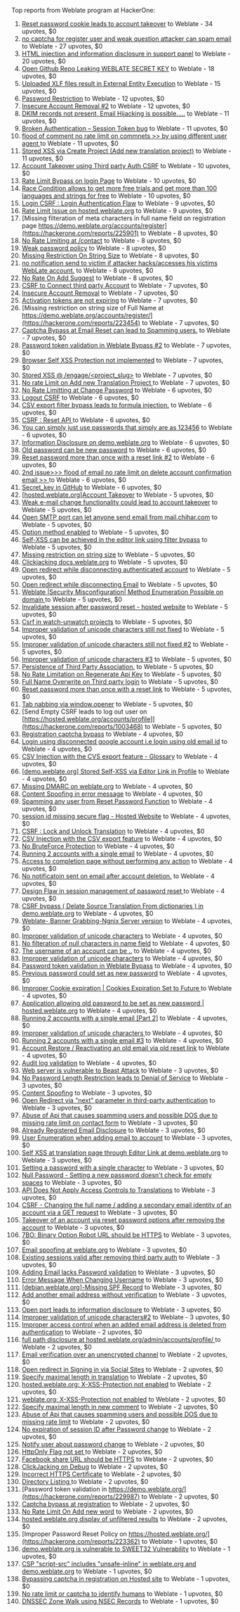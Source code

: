 Top reports from Weblate program at HackerOne:

1. [Reset password cookie leads to account takeover](https://hackerone.com/reports/1004536) to Weblate - 34 upvotes, $0
2. [no captcha for register user and weak question attacker can spam email](https://hackerone.com/reports/236398) to Weblate - 27 upvotes, $0
3. [HTML injection and information disclosure in support panel](https://hackerone.com/reports/634312) to Weblate - 20 upvotes, $0
4. [Open Github Repo Leaking WEBLATE SECRET KEY](https://hackerone.com/reports/942146) to Weblate - 18 upvotes, $0
5. [Uploaded XLF files result in External Entity Execution](https://hackerone.com/reports/232614) to Weblate - 15 upvotes, $0
6. [Password Restriction](https://hackerone.com/reports/229920) to Weblate - 12 upvotes, $0
7. [Insecure Account Removal #2](https://hackerone.com/reports/229532) to Weblate - 12 upvotes, $0
8. [DKIM records not present, Email Hijacking is possible.....](https://hackerone.com/reports/253926) to Weblate - 11 upvotes, $0
9. [Broken Authentication – Session Token bug](https://hackerone.com/reports/400826) to Weblate - 11 upvotes, $0
10. [flood of comment no rate  limit on commnets \>\>  by using different user agent ](https://hackerone.com/reports/404035) to Weblate - 11 upvotes, $0
11. [Stored XSS via Create Project (Add new translation project)](https://hackerone.com/reports/610219) to Weblate - 11 upvotes, $0
12. [Account Takeover using Third party Auth CSRF](https://hackerone.com/reports/225653) to Weblate - 10 upvotes, $0
13. [Rate Limit Bypass on login Page](https://hackerone.com/reports/224460) to Weblate - 10 upvotes, $0
14. [Race Condition allows to get more free trials and get more than 100 languages and strings for free](https://hackerone.com/reports/1087188) to Weblate - 10 upvotes, $0
15. [Login CSRF : Login Authentication Flaw](https://hackerone.com/reports/229528) to Weblate - 9 upvotes, $0
16. [Rate Limit Issue on hosted.weblate.org](https://hackerone.com/reports/229825) to Weblate - 9 upvotes, $0
17. [Missing filteration of meta characters in full name field on registration page https://demo.weblate.org/accounts/register](https://hackerone.com/reports/225901) to Weblate - 8 upvotes, $0
18. [No Rate Limiting at /contact](https://hackerone.com/reports/229511) to Weblate - 8 upvotes, $0
19. [Weak password policy](https://hackerone.com/reports/224572) to Weblate - 8 upvotes, $0
20. [Missing Restriction On String Size](https://hackerone.com/reports/257376) to Weblate - 8 upvotes, $0
21. [no notification send to victim if attacker hacks/accesses his victims WebLate account.](https://hackerone.com/reports/282772) to Weblate - 8 upvotes, $0
22. [No Rate On Add Suggest](https://hackerone.com/reports/481654) to Weblate - 8 upvotes, $0
23. [CSRF to Connect third party Account](https://hackerone.com/reports/225100) to Weblate - 7 upvotes, $0
24. [Insecure Account Removal](https://hackerone.com/reports/223355) to Weblate - 7 upvotes, $0
25. [Activation tokens are not expiring](https://hackerone.com/reports/223339) to Weblate - 7 upvotes, $0
26. [Missing restriction on string size of Full Name at https://demo.weblate.org/accounts/register/](https://hackerone.com/reports/223454) to Weblate - 7 upvotes, $0
27. [Captcha Bypass at Email Reset can lead to Spamming users.](https://hackerone.com/reports/229541) to Weblate - 7 upvotes, $0
28. [Password token validation in Weblate Bypass #2](https://hackerone.com/reports/244287) to Weblate - 7 upvotes, $0
29. [Browser Self XSS Protection not implemented](https://hackerone.com/reports/400781) to Weblate - 7 upvotes, $0
30. [Stored XSS @ /engage/\<project_slug\>](https://hackerone.com/reports/472391) to Weblate - 7 upvotes, $0
31. [No rate Limit on Add new Translation Project ](https://hackerone.com/reports/1238749) to Weblate - 7 upvotes, $0
32. [No Rate Limitting at Change Password](https://hackerone.com/reports/223694) to Weblate - 6 upvotes, $0
33. [Logout CSRF](https://hackerone.com/reports/223329) to Weblate - 6 upvotes, $0
34. [CSV export filter bypass leads to formula injection.](https://hackerone.com/reports/223999) to Weblate - 6 upvotes, $0
35. [CSRF : Reset API ](https://hackerone.com/reports/223333) to Weblate - 6 upvotes, $0
36. [You can simply just use passwords that simply are as 123456](https://hackerone.com/reports/223374) to Weblate - 6 upvotes, $0
37. [Information Disclosure on demo.weblate.org](https://hackerone.com/reports/229620) to Weblate - 6 upvotes, $0
38. [Old password can be new password](https://hackerone.com/reports/229577) to Weblate - 6 upvotes, $0
39. [Reset password more than once with a reset link #2](https://hackerone.com/reports/245450) to Weblate - 6 upvotes, $0
40. [2nd issue\>\>\> flood of email  no rate limit on delete account confirmation email \>\> ](https://hackerone.com/reports/404713) to Weblate - 6 upvotes, $0
41. [Secret_key in GitHub](https://hackerone.com/reports/926093) to Weblate - 6 upvotes, $0
42. [[hosted.weblate.org]Account Takeover](https://hackerone.com/reports/223637) to Weblate - 5 upvotes, $0
43. [Weak e-mail change functionality could lead to account takeover](https://hackerone.com/reports/223461) to Weblate - 5 upvotes, $0
44. [Open SMTP port can let anyone send email from mail.chihar.com](https://hackerone.com/reports/223435) to Weblate - 5 upvotes, $0
45. [Option method enabled](https://hackerone.com/reports/230194) to Weblate - 5 upvotes, $0
46. [Self-XSS can be achieved in the editor link using filter bypass](https://hackerone.com/reports/229735) to Weblate - 5 upvotes, $0
47. [Missing restriction on string size](https://hackerone.com/reports/229796) to Weblate - 5 upvotes, $0
48. [Clickjacking docs.weblate.org](https://hackerone.com/reports/223391) to Weblate - 5 upvotes, $0
49. [Open redirect while disconnecting authenticated account](https://hackerone.com/reports/224317) to Weblate - 5 upvotes, $0
50. [Open redirect while disconnecting Email](https://hackerone.com/reports/238117) to Weblate - 5 upvotes, $0
51. [Weblate |Security Misconfiguration| Method Enumeration Possible on domain ](https://hackerone.com/reports/230648) to Weblate - 5 upvotes, $0
52. [Invalidate session after password reset - hosted website](https://hackerone.com/reports/224362) to Weblate - 5 upvotes, $0
53. [Csrf in watch-unwatch projects](https://hackerone.com/reports/229405) to Weblate - 5 upvotes, $0
54. [Improper validation of unicode characters still not fixed](https://hackerone.com/reports/241596) to Weblate - 5 upvotes, $0
55. [Improper validation of unicode characters still not fixed #2](https://hackerone.com/reports/243611) to Weblate - 5 upvotes, $0
56. [Improper validation of unicode characters #3](https://hackerone.com/reports/243635) to Weblate - 5 upvotes, $0
57. [Persistence of Third Party Association.](https://hackerone.com/reports/241623) to Weblate - 5 upvotes, $0
58. [No Rate Limitation on Regenerate Api Key](https://hackerone.com/reports/243619) to Weblate - 5 upvotes, $0
59. [Full Name Overwrite on Third party login](https://hackerone.com/reports/241598) to Weblate - 5 upvotes, $0
60. [Reset password more than once with a reset link](https://hackerone.com/reports/243594) to Weblate - 5 upvotes, $0
61. [Tab nabbing via window.opener](https://hackerone.com/reports/403891) to Weblate - 5 upvotes, $0
62. [Send Empty CSRF leads to log out user on [https://hosted.weblate.org/accounts/profile]](https://hackerone.com/reports/1003468) to Weblate - 5 upvotes, $0
63. [Registration captcha bypass](https://hackerone.com/reports/223324) to Weblate - 4 upvotes, $0
64. [Login using disconnected google account i.e login using old email id](https://hackerone.com/reports/223427) to Weblate - 4 upvotes, $0
65. [CSV Injection with the CVS export feature - Glossary](https://hackerone.com/reports/224291) to Weblate - 4 upvotes, $0
66. [[demo.weblate.org] Stored Self-XSS via Editor Link in Profile](https://hackerone.com/reports/223331) to Weblate - 4 upvotes, $0
67. [Missing DMARC on weblate.org](https://hackerone.com/reports/223545) to Weblate - 4 upvotes, $0
68. [Content Spoofing in error message](https://hackerone.com/reports/223456) to Weblate - 4 upvotes, $0
69. [Spamming any user from Reset Password Function](https://hackerone.com/reports/223525) to Weblate - 4 upvotes, $0
70. [session id missing secure flag - Hosted Website](https://hackerone.com/reports/224379) to Weblate - 4 upvotes, $0
71. [CSRF : Lock and Unlock Translation](https://hackerone.com/reports/223345) to Weblate - 4 upvotes, $0
72. [CSV Injection with the CSV export feature](https://hackerone.com/reports/223344) to Weblate - 4 upvotes, $0
73. [No BruteForce Protection](https://hackerone.com/reports/223337) to Weblate - 4 upvotes, $0
74. [Running 2 accounts with a single email](https://hackerone.com/reports/224072) to Weblate - 4 upvotes, $0
75. [Access to completion page without performing any action](https://hackerone.com/reports/223846) to Weblate - 4 upvotes, $0
76. [No notificatoin sent on email after account deletion.](https://hackerone.com/reports/229909) to Weblate - 4 upvotes, $0
77. [Design Flaw in session management of password reset ](https://hackerone.com/reports/229417) to Weblate - 4 upvotes, $0
78. [CSRF bypass ( Delate Source Translation From dictionaries ) in demo.weblate.org](https://hackerone.com/reports/230863) to Weblate - 4 upvotes, $0
79. [Weblate- Banner Grabbing-Ngnix Server version](https://hackerone.com/reports/230633) to Weblate - 4 upvotes, $0
80. [Improper validation of unicode characters](https://hackerone.com/reports/229483) to Weblate - 4 upvotes, $0
81. [No filteration of null characters in name field](https://hackerone.com/reports/242945) to Weblate - 4 upvotes, $0
82. [The username of an account can be ..](https://hackerone.com/reports/243609) to Weblate - 4 upvotes, $0
83. [Improper validation of unicode characters](https://hackerone.com/reports/242171) to Weblate - 4 upvotes, $0
84. [Password token validation in Weblate Bypass](https://hackerone.com/reports/243842) to Weblate - 4 upvotes, $0
85. [Previous password could set as new password](https://hackerone.com/reports/243616) to Weblate - 4 upvotes, $0
86. [Improper Cookie expiration | Cookies Expiration Set to Future ](https://hackerone.com/reports/232306) to Weblate - 4 upvotes, $0
87. [ Application allowing old password to be set as new password | hosted.weblate.org](https://hackerone.com/reports/264934) to Weblate - 4 upvotes, $0
88. [Running 2 accounts with a single email [Part 2]](https://hackerone.com/reports/241608) to Weblate - 4 upvotes, $0
89. [Improper validation of unicode characters ](https://hackerone.com/reports/278718) to Weblate - 4 upvotes, $0
90. [Running 2 accounts with a single email #3](https://hackerone.com/reports/245304) to Weblate - 4 upvotes, $0
91. [ Account Restore / Reactivating an old email via old reset link](https://hackerone.com/reports/275303) to Weblate - 4 upvotes, $0
92. [Audit log validation](https://hackerone.com/reports/296632) to Weblate - 4 upvotes, $0
93. [Web server is vulnerable to Beast Attack](https://hackerone.com/reports/223350) to Weblate - 3 upvotes, $0
94. [No Password Length Restriction leads to Denial of Service](https://hackerone.com/reports/223854) to Weblate - 3 upvotes, $0
95. [Content Spoofing](https://hackerone.com/reports/223630) to Weblate - 3 upvotes, $0
96. [Open Redirect via "next" parameter in third-party authentication](https://hackerone.com/reports/223326) to Weblate - 3 upvotes, $0
97. [Abuse of Api that causes spamming users and possible DOS due to missing rate limit on contact form](https://hackerone.com/reports/223542) to Weblate - 3 upvotes, $0
98. [Already Registered Email Disclosure](https://hackerone.com/reports/223343) to Weblate - 3 upvotes, $0
99. [User Enumeration when adding email to account](https://hackerone.com/reports/223531) to Weblate - 3 upvotes, $0
100. [Self XSS at translation page through Editor Link at demo.weblate.org](https://hackerone.com/reports/223692) to Weblate - 3 upvotes, $0
101. [Setting a password with a single character](https://hackerone.com/reports/223851) to Weblate - 3 upvotes, $0
102. [Null Password - Setting a new password doesn't check for empty spaces](https://hackerone.com/reports/223618) to Weblate - 3 upvotes, $0
103. [API Does Not Apply Access Controls to Translations](https://hackerone.com/reports/232994) to Weblate - 3 upvotes, $0
104. [CSRF - Changing the full name / adding a secondary email identity of an account via a GET request](https://hackerone.com/reports/223367) to Weblate - 3 upvotes, $0
105. [Takeover of an account via reset password options after removing the account](https://hackerone.com/reports/230076) to Weblate - 3 upvotes, $0
106. [7BO: Binary Option Robot URL should be HTTPS](https://hackerone.com/reports/225722) to Weblate - 3 upvotes, $0
107. [Email spoofing at weblate.org](https://hackerone.com/reports/224186) to Weblate - 3 upvotes, $0
108. [Existing sessions valid after removing third party auth](https://hackerone.com/reports/223475) to Weblate - 3 upvotes, $0
109. [Adding Email lacks Password validation](https://hackerone.com/reports/229869) to Weblate - 3 upvotes, $0
110. [Error Message When Changing Username](https://hackerone.com/reports/243664) to Weblate - 3 upvotes, $0
111. [[debian.weblate.org]-Missing SPF Record](https://hackerone.com/reports/245518) to Weblate - 3 upvotes, $0
112. [Add another email address without verification](https://hackerone.com/reports/265987) to Weblate - 3 upvotes, $0
113. [Open port leads to information disclosure](https://hackerone.com/reports/223421) to Weblate - 3 upvotes, $0
114. [Improper validation of unicode characters#2](https://hackerone.com/reports/279945) to Weblate - 3 upvotes, $0
115. [Improper access control when an added email address is deleted from authentication](https://hackerone.com/reports/223434) to Weblate - 2 upvotes, $0
116. [full path disclosure at hosted.weblate.org/admin/accounts/profile/ ](https://hackerone.com/reports/225495) to Weblate - 2 upvotes, $0
117. [Email verification over an unencrypted channel](https://hackerone.com/reports/224287) to Weblate - 2 upvotes, $0
118. [Open redirect in Signing in via Social Sites](https://hackerone.com/reports/223718) to Weblate - 2 upvotes, $0
119. [Specify maximal length in translation](https://hackerone.com/reports/224015) to Weblate - 2 upvotes, $0
120. [hosted.weblate.org: X-XSS-Protection not enabled](https://hackerone.com/reports/223396) to Weblate - 2 upvotes, $0
121. [weblate.org: X-XSS-Protection not enabled](https://hackerone.com/reports/223723) to Weblate - 2 upvotes, $0
122. [Specify maximal length in new comment](https://hackerone.com/reports/223931) to Weblate - 2 upvotes, $0
123. [Abuse of Api that causes spamming users and possible DOS due to missing rate limit](https://hackerone.com/reports/223557) to Weblate - 2 upvotes, $0
124. [No expiration of session ID after Password change](https://hackerone.com/reports/223327) to Weblate - 2 upvotes, $0
125. [Notify user about password change](https://hackerone.com/reports/223609) to Weblate - 2 upvotes, $0
126. [HttpOnly Flag not set ](https://hackerone.com/reports/224006) to Weblate - 2 upvotes, $0
127. [Facebook share URL should be HTTPS](https://hackerone.com/reports/225769) to Weblate - 2 upvotes, $0
128. [ClickJacking on Debug](https://hackerone.com/reports/225555) to Weblate - 2 upvotes, $0
129. [Incorrect HTTPS Certificate](https://hackerone.com/reports/225540) to Weblate - 2 upvotes, $0
130. [Directory Listing ](https://hackerone.com/reports/223384) to Weblate - 2 upvotes, $0
131. [Password token validation in https://demo.weblate.org/](https://hackerone.com/reports/229987) to Weblate - 2 upvotes, $0
132. [Captcha bypass at registration](https://hackerone.com/reports/229584) to Weblate - 2 upvotes, $0
133. [No Rate Limit  On Add new word](https://hackerone.com/reports/479021) to Weblate - 2 upvotes, $0
134. [hosted.weblate.org display of unfiltered results](https://hackerone.com/reports/1454552) to Weblate - 2 upvotes, $0
135. [Improper Password Reset Policy on https://hosted.weblate.org/](https://hackerone.com/reports/223362) to Weblate - 1 upvotes, $0
136. [demo.weblate.org is vulnerable to SWEET32 Vulnerability](https://hackerone.com/reports/223653) to Weblate - 1 upvotes, $0
137. [CSP "script-src" includes "unsafe-inline" in weblate.org and demo.weblate.org](https://hackerone.com/reports/231062) to Weblate - 1 upvotes, $0
138. [Bypassing captcha in registration on Hosted site](https://hackerone.com/reports/224342) to Weblate - 1 upvotes, $0
139. [No rate limit or captcha to identify humans](https://hackerone.com/reports/257384) to Weblate - 1 upvotes, $0
140. [DNSSEC Zone Walk using NSEC Records](https://hackerone.com/reports/228471) to Weblate - 1 upvotes, $0
